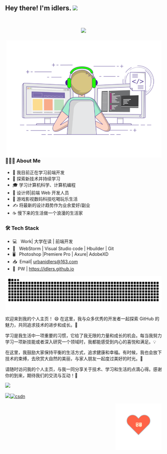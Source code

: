 <h2> Hey there! I'm idlers. <img src="https://i.giphy.com/media/3o7aCTfyhYawdOXcFW/giphy.webp" width="25"></h2>

<h1 align="center"> <a href="https://sunguoqi.com/"> <img src="https://readme-typing-svg.herokuapp.com/?lines=console.log(%22Hello%2C%20World!%22);平淡日子里，泛着光✨&center=true&size=27"> </a></h1>

<img align="right" alt="GIF" src="https://raw.githubusercontent.com/devSouvik/devSouvik/master/gif3.gif" width="500"/>

<h3> 👨🏻‍💻 About Me </h3>

- 🔭  我目前正在学习前端开发
- 🤔  探索新技术并持续学习
- 🎓  学习计算机科学、计算机编程
- 💼  设计师|前端 Web 开发人员
- 🌱  游戏影视数码科技吃喝玩乐生活
- ✍️  将最新的设计趋势作为业余爱好/副业
- ☕ 慢下来的生活做一个浪漫的生活家

<h3>🛠 Tech Stack</h3>

- 💻 &nbsp; Work| 大学在读 | 前端开发
- 🔧 &nbsp; WebStorm | Visual Studio code | Hbuilder | Git
- 🖥 &nbsp; Photoshop |Premiere Pro | Axure| AdobeXD
- 📥  &nbsp;Email| urbanidlers@163.com
- 🛌  &nbsp;PW | https://idlers.github.io

![](https://raw.githubusercontent.com/L1cardo/L1cardo/main/assets/github-contribution-grid-snake.svg)

欢迎来到我的个人主页！ 😄 在这里，我与众多优秀的开发者一起探索 GitHub 的魅力，共同追求技术的进步和成长。🙌

学习是我生活中一项重要的习惯，它给了我无限的力量和成长的机会。每当我努力学习一项新技能或者深入研究一个领域时，我都能感受到内心的喜悦和满足。💡

在这里，我鼓励大家保持平衡的生活方式，追求健康和幸福。有时候，我也会放下技术的束缚，去欣赏大自然的美丽，与家人朋友一起度过美好的时光。🌿

请随时访问我的个人主页，与我一同分享关于技术、学习和生活的点滴心得。感谢你的到来，期待我们的交流与互动！🌼

![](https://camo.githubusercontent.com/75ae6eba727b37c9bf787afff6694bfedee6bb00543821f71f7c5de407e31ba3/68747470733a2f2f63646e2e6362642e696e742f616e7a686979752d61737365747340312e302e31312f696d6167652f636f6d6d6f6e2f6769746875622d696e666f2f706572736f6e616c2d686f6d65706167652d62616e6e65722e6a7067)


<a href="https://idlers.github.io/"><img src="https://img.shields.io/badge/%E9%98%BF%E9%97%B2Blog-%E4%B8%AA%E4%BA%BA%E5%8D%9A%E5%AE%A2-blue"></a><a href="https://www.yuque.com/g/u553866/ix3o6g/collaborator/join?token=lHeuohjYjYEFhu2f"><img src="https://img.shields.io/badge/%E8%AF%AD%E9%9B%80-%E7%9F%A5%E8%AF%86%E5%BA%93-green" alt="csdn"></a>


<a href="https://github.com/L1cardo/iBeats"><img align="right" width="150px" src="https://raw.githubusercontent.com/L1cardo/iBeats/main/files/heart.svg"/></a>


